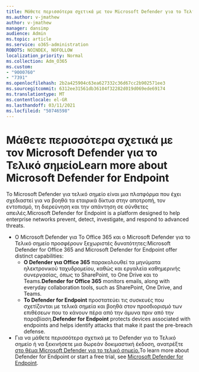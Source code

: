 ```yaml
---
title: Μάθετε περισσότερα σχετικά με τον Microsoft Defender για το Τελικό σημείο
ms.author: v-jmathew
author: v-jmathew
manager: dansimp
audience: Admin
ms.topic: article
ms.service: o365-administration
ROBOTS: NOINDEX, NOFOLLOW
localization_priority: Normal
ms.collection: Adm_O365
ms.custom:
- "9000760"
- "7391"
ms.openlocfilehash: 2b2a425904c63ea627332c36d67cc2b902571ee3
ms.sourcegitcommit: 6312ee31561db36104f32282d019d069ede69174
ms.translationtype: MT
ms.contentlocale: el-GR
ms.lasthandoff: 03/11/2021
ms.locfileid: "50746598"
---
```

# <a name="learn-more-about-microsoft-defender-for-endpoint"></a><span data-ttu-id="93b45-102">Μάθετε περισσότερα σχετικά με τον Microsoft Defender για το Τελικό σημείο</span><span class="sxs-lookup"><span data-stu-id="93b45-102">Learn more about Microsoft Defender for Endpoint</span></span>

<span data-ttu-id="93b45-103">Το Microsoft Defender για τελικό σημείο είναι μια πλατφόρμα που έχει σχεδιαστεί για να βοηθά τα εταιρικά δίκτυα στην αποτροπή, τον εντοπισμό, τη διερεύνηση και την απάντηση σε σύνθετες απειλές.</span><span class="sxs-lookup"><span data-stu-id="93b45-103">Microsoft Defender for Endpoint is a platform designed to help enterprise networks prevent, detect, investigate, and respond to advanced threats.</span></span>

- <span data-ttu-id="93b45-104">Ο Microsoft Defender για Το Office 365 και ο Microsoft Defender για το Τελικό σημείο προσφέρουν ξεχωριστές δυνατότητες:</span><span class="sxs-lookup"><span data-stu-id="93b45-104">Microsoft Defender for Office 365 and Microsoft Defender for Endpoint offer distinct capabilities:</span></span>
  - <span data-ttu-id="93b45-105">**Ο Defender για Office 365** παρακολουθεί τα μηνύματα ηλεκτρονικού ταχυδρομείου, καθώς και εργαλεία καθημερινής συνεργασίας, όπως το SharePoint, το One Drive και το Teams.</span><span class="sxs-lookup"><span data-stu-id="93b45-105">**Defender for Office 365** monitors emails, along with everyday collaboration tools, such as SharePoint, One Drive, and Teams.</span></span>
  - <span data-ttu-id="93b45-106">**Το Defender for Endpoint** προστατεύει τις συσκευές που σχετίζονται με τελικά σημεία και βοηθά στον προσδιορισμό των επιθέσεων που το κάνουν πέρα από την άμυνα πριν από την παραβίαση.</span><span class="sxs-lookup"><span data-stu-id="93b45-106">**Defender for Endpoint** protects devices associated with endpoints and helps identify attacks that make it past the pre-breach defense.</span></span>
- <span data-ttu-id="93b45-107">Για να μάθετε περισσότερα σχετικά με το Defender για το Τελικό σημείο ή να ξεκινήσετε μια δωρεάν δοκιμαστική έκδοση, ανατρέξτε [στο θέμα Microsoft Defender για το τελικό σημείο.](https://go.microsoft.com/fwlink/?linkid=2094113)</span><span class="sxs-lookup"><span data-stu-id="93b45-107">To learn more about Defender for Endpoint or start a free trial, see [Microsoft Defender for Endpoint](https://go.microsoft.com/fwlink/?linkid=2094113).</span></span>
